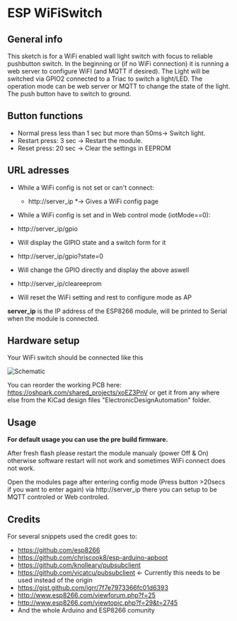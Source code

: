 # ESP WiFiSwitch
## General info
This sketch is for a WiFi enabled wall light switch with focus to reliable pushbutton switch.
In the beginning or (if no WiFi connection) it is running a web server to configure WiFI (and MQTT if desired). The Light will be switched via GPIO2 connected to a Triac to switch a light/LED.
The operation mode can be web server or MQTT to change the state of the light.
The push button have to switch to ground.
## Button functions
* Normal press less than 1 sec but more than 50ms-> Switch light.
* Restart press: 3 sec -> Restart the module.
* Reset press: 20 sec -> Clear the settings in EEPROM

## URL adresses
* While a WiFi config is not set or can't connect:
   * http://server_ip
   *-> Gives a WiFi config page 
  
* While a WiFi config is set and in Web control mode (iotMode==0):
 * http://server_ip/gpio
  * Will display the GIPIO state and a switch form for it
  
 * http://server_ip/gpio?state=0
  * Will change the GPIO directly and display the above aswell
  
 * http://server_ip/cleareeprom 
  * Will reset the WiFi setting and rest to configure mode as AP
  
<b>server_ip</b> is the IP address of the ESP8266 module, will be printed to Serial when the module is connected.

## Hardware setup
Your WiFi switch should be connected like this

![Schematic](https://raw.githubusercontent.com/biohazardxxx/ESP_WiFiSwitch/master/ElectronicDesignAutomation/Schematic.png)

You can reorder the working PCB here: https://oshpark.com/shared_projects/xoEZ3PnV or get it from any where else from the KiCad design files "ElectronicDesignAutomation" folder.


## Usage
<b>For default usage you can use the pre build firmware.</b>

After fresh flash please restart the module manualy (power Off & On) otherwise software restart will not work and sometimes WiFi connect does not work.

Open the modules page after entering config mode (Press button >20secs if you want to enter again) via http://server_ip there you can setup to be MQTT controled or Web controled.

## Credits
For several snippets used the credit goes to:
 - https://github.com/esp8266
 - https://github.com/chriscook8/esp-arduino-apboot
 - https://github.com/knolleary/pubsubclient
 - https://github.com/vicatcu/pubsubclient <- Currently this needs to be used instead of the origin
 - https://gist.github.com/igrr/7f7e7973366fc01d6393
 - http://www.esp8266.com/viewforum.php?f=25
 - http://www.esp8266.com/viewtopic.php?f=29&t=2745
 - And the whole Arduino and ESP8266 comunity
